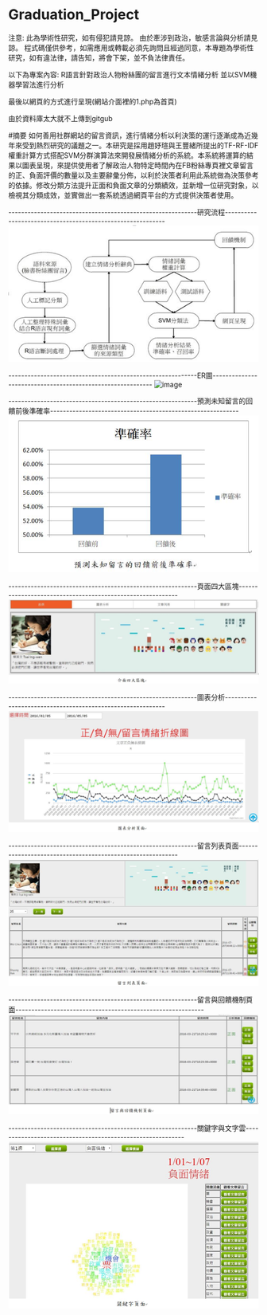 # Graduation_Project
注意:
此為學術性研究，如有侵犯請見諒。
由於牽涉到政治，敏感言論與分析請見諒。
程式碼僅供參考，如需應用或轉載必須先詢問且經過同意，本專題為學術性研究，如有違法律，請告知，將會下架，並不負法律責任。

以下為專案內容:
R語言針對政治人物粉絲團的留言進行文本情緒分析
並以SVM機器學習法進行分析

最後以網頁的方式進行呈現(網站介面裡的1.php為首頁)

由於資料庫太大就不上傳到gitgub

#摘要
如何善用社群網站的留言資訊，進行情緒分析以利決策的運行逐漸成為近幾年來受到熱烈研究的議題之一。本研究是採用趙妤瑄與王豐緒所提出的TF-RF-IDF權重計算方式搭配SVM分群演算法來開發展情緒分析的系統。本系統將運算的結果以圖表呈現，來提供使用者了解政治人物特定時間內在FB粉絲專頁裡文章留言的正、負面評價的數量以及主要辭彙分佈，以利於決策者利用此系統做為決策參考的依據。修改分類方法提升正面和負面文章的分類績效，並新增一位研究對象，以檢視其分類成效，並實做出一套系統透過網頁平台的方式提供決策者使用。


-----------------------------------------------------------研究流程-----------------------------------------------------------
![image](https://raw.githubusercontent.com/a232152000/Graduation_Project/66fd897ceffffbced345c8a445c5d4bb16c90c8c/%E7%A0%94%E7%A9%B6%E6%B5%81%E7%A8%8B.JPG)
    
    
-----------------------------------------------------------ER圖-----------------------------------------------------------
![image](https://raw.githubusercontent.com/a232152000/Graduation_Project/66fd897ceffffbced345c8a445c5d4bb16c90c8c/ER%E5%9C%96.JPG)
    
-----------------------------------------------------------預測未知留言的回饋前後準確率-----------------------------------------------------------
![image](https://raw.githubusercontent.com/a232152000/Graduation_Project/66fd897ceffffbced345c8a445c5d4bb16c90c8c/%E9%A0%90%E6%B8%AC%E6%9C%AA%E7%9F%A5%E7%95%99%E8%A8%80%E7%9A%84%E5%9B%9E%E9%A5%8B%E5%89%8D%E5%BE%8C%E6%BA%96%E7%A2%BA%E7%8E%87.JPG)


-----------------------------------------------------------頁面四大區塊-----------------------------------------------------------
![image](https://raw.githubusercontent.com/a232152000/Graduation_Project/66fd897ceffffbced345c8a445c5d4bb16c90c8c/%E4%BB%8B%E9%9D%A2%E5%9B%9B%E5%A4%A7%E5%8D%80%E5%A1%8A.JPG)
    
    
-----------------------------------------------------------圖表分析-----------------------------------------------------------
![image](https://raw.githubusercontent.com/a232152000/Graduation_Project/66fd897ceffffbced345c8a445c5d4bb16c90c8c/%E5%9C%96%E8%A1%A8%E5%88%86%E6%9E%90%E9%A0%81%E9%9D%A2.JPG)
    
    
-----------------------------------------------------------留言列表頁面-----------------------------------------------------------
![image](https://raw.githubusercontent.com/a232152000/Graduation_Project/66fd897ceffffbced345c8a445c5d4bb16c90c8c/%E7%95%99%E8%A8%80%E5%88%97%E8%A1%A8%E9%A0%81%E9%9D%A2.JPG)


-----------------------------------------------------------留言與回饋機制頁面-----------------------------------------------------------
![image](https://raw.githubusercontent.com/a232152000/Graduation_Project/66fd897ceffffbced345c8a445c5d4bb16c90c8c/%E7%95%99%E8%A8%80%E8%88%87%E5%9B%9E%E9%A5%8B%E6%A9%9F%E5%88%B6%E9%A0%81%E9%9D%A2.JPG)


-----------------------------------------------------------關鍵字與文字雲-----------------------------------------------------------
![image](https://raw.githubusercontent.com/a232152000/Graduation_Project/66fd897ceffffbced345c8a445c5d4bb16c90c8c/%E9%97%9C%E9%8D%B5%E5%AD%97%E9%A0%81%E9%9D%A2.JPG)
